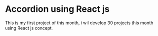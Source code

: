 # Accordion using React js
 This is my first project of this month,  i wil develop 30 projects this month using React js concept.
